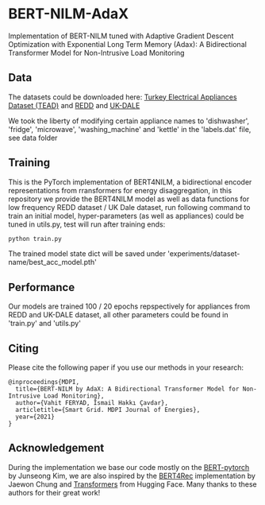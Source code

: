 # BERT-NILM-AdaX

Implementation of BERT-NILM tuned with Adaptive Gradient Descent Optimization with Exponential Long Term Memory (Adax): A Bidirectional Transformer Model for Non-Intrusive Load Monitoring


## Data

The datasets could be downloaded here: [Turkey Electrical Appliances Dataset (TEAD)](https://github.com/vahit19/smart_grid/blob/main/data.rar) and [REDD](http://redd.csail.mit.edu/) and [UK-DALE](https://jack-kelly.com/data/)

We took the liberty of modifying certain appliance names to 'dishwasher', 'fridge', 'microwave', 'washing_machine' and 'kettle' in the 'labels.dat' file, see data folder


## Training

This is the PyTorch implementation of BERT4NILM, a bidirectional encoder representations from rransformers for energy disaggregation, in this repository we provide the BERT4NILM model as well as data functions for low frequency REDD dataset / UK Dale dataset, run following command to train an initial model, hyper-parameters (as well as appliances) could be tuned in utils.py, test will run after training ends:

```bash
python train.py
```

The trained model state dict will be saved under 'experiments/dataset-name/best_acc_model.pth'


## Performance

Our models are trained 100 / 20 epochs repspectively for appliances from REDD and UK-DALE dataset, all other parameters could be found in 'train.py' and 'utils.py'


## Citing 
Please cite the following paper if you use our methods in your research:
```
@inproceedings{MDPI,
  title={BERT-NILM by AdaX: A Bidirectional Transformer Model for Non-Intrusive Load Monitoring},
  author={Vahit FERYAD, İsmail Hakkı Çavdar},
  articletitle={Smart Grid. MDPI Journal of Energies},
  year={2021}
}
```


## Acknowledgement

During the implementation we base our code mostly on the [BERT-pytorch](https://github.com/codertimo/BERT-pytorch) by Junseong Kim, we are also inspired by the [BERT4Rec](https://github.com/jaywonchung/BERT4Rec-VAE-Pytorch) implementation by Jaewon Chung and [Transformers](https://github.com/huggingface/transformers) from Hugging Face. Many thanks to these authors for their great work!
